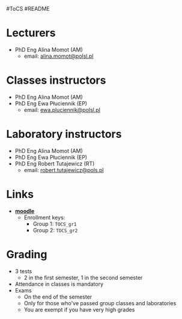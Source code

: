 #ToCS #README 

# Lecturers
- PhD Eng Alina Momot (AM)
	- email: alina.momot@polsl.pl

# Classes instructors
- PhD Eng Alina Momot (AM)
- PhD Eng Ewa Płuciennik (EP)
	- email: ewa.pluciennik@polsl.pl

# Laboratory instructors
- PhD Eng Alina Momot (AM)
- PhD Eng Ewa Płuciennik (EP)
- PhD Eng Robert Tutajewicz (RT)
	- email: robert.tutajewicz@pols.pl

# Links
- [**moodle**](https://platforma.polsl.pl/rau2/course/view.php?id=877)
	- Enrollment keys:
		- Group 1: `TOCS_gr1`
		- Group 2: `TOCS_gr2`

# Grading
- 3 tests
	- 2 in the first semester, 1 in the second semester
- Attendance in classes is mandatory
- Exams
	- On the end of the semester
	- Only for those who've passed group classes and laboratories
	- You are exempt if you have very high grades